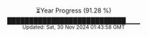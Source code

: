 <p align="center">
⏳Year Progress (91.28 %) <br>
███████████████████████████▁▁▁ <br>
<sub>Updated: Sat, 30 Nov 2024 01:43:58 GMT</sub>
</p>

